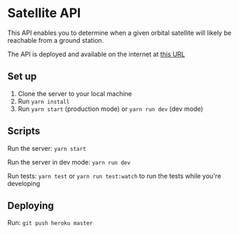# Satellite API

This API enables you to determine when a given orbital satellite will likely be reachable from a ground station.

The API is deployed and available on the internet at [this URL](https://whispering-mountain-80644.herokuapp.com/)

## Set up

1. Clone the server to your local machine
2. Run `yarn install`
3. Run `yarn start` (production mode) or `yarn run dev` (dev mode)

## Scripts

Run the server: `yarn start`

Run the server in dev mode: `yarn run dev`

Run tests: `yarn test` or `yarn run test:watch` to run the tests while you're developing

## Deploying

Run: `git push heroku master`
